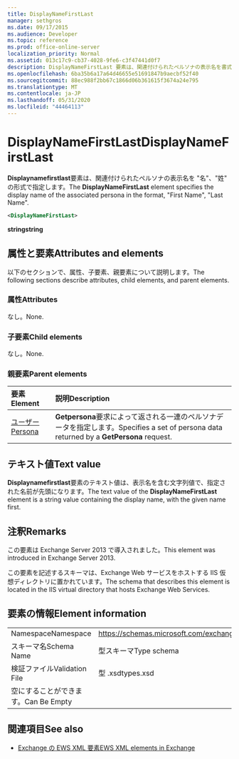 ```yaml
---
title: DisplayNameFirstLast
manager: sethgros
ms.date: 09/17/2015
ms.audience: Developer
ms.topic: reference
ms.prod: office-online-server
localization_priority: Normal
ms.assetid: 013c17c9-cb37-4028-9fe6-c3f47441d0f7
description: DisplayNameFirstLast 要素は、関連付けられたペルソナの表示名を書式、名、姓で指定します。
ms.openlocfilehash: 6ba35b6a17a64d46655e51691847b9aecbf52f40
ms.sourcegitcommit: 88ec988f2bb67c1866d06b361615f3674a24e795
ms.translationtype: MT
ms.contentlocale: ja-JP
ms.lasthandoff: 05/31/2020
ms.locfileid: "44464113"
---
```

# <a name="displaynamefirstlast"></a><span data-ttu-id="2873e-103">DisplayNameFirstLast</span><span class="sxs-lookup"><span data-stu-id="2873e-103">DisplayNameFirstLast</span></span>

<span data-ttu-id="2873e-104">**Displaynamefirstlast**要素は、関連付けられたペルソナの表示名を "名"、"姓" の形式で指定します。</span><span class="sxs-lookup"><span data-stu-id="2873e-104">The **DisplayNameFirstLast** element specifies the display name of the associated persona in the format, "First Name", "Last Name".</span></span> 
  
```XML
<DisplayNameFirstLast>
```

 <span data-ttu-id="2873e-105">**string**</span><span class="sxs-lookup"><span data-stu-id="2873e-105">**string**</span></span>
## <a name="attributes-and-elements"></a><span data-ttu-id="2873e-106">属性と要素</span><span class="sxs-lookup"><span data-stu-id="2873e-106">Attributes and elements</span></span>

<span data-ttu-id="2873e-107">以下のセクションで、属性、子要素、親要素について説明します。</span><span class="sxs-lookup"><span data-stu-id="2873e-107">The following sections describe attributes, child elements, and parent elements.</span></span>
  
### <a name="attributes"></a><span data-ttu-id="2873e-108">属性</span><span class="sxs-lookup"><span data-stu-id="2873e-108">Attributes</span></span>

<span data-ttu-id="2873e-109">なし。</span><span class="sxs-lookup"><span data-stu-id="2873e-109">None.</span></span>
  
### <a name="child-elements"></a><span data-ttu-id="2873e-110">子要素</span><span class="sxs-lookup"><span data-stu-id="2873e-110">Child elements</span></span>

<span data-ttu-id="2873e-111">なし。</span><span class="sxs-lookup"><span data-stu-id="2873e-111">None.</span></span>
  
### <a name="parent-elements"></a><span data-ttu-id="2873e-112">親要素</span><span class="sxs-lookup"><span data-stu-id="2873e-112">Parent elements</span></span>

|<span data-ttu-id="2873e-113">**要素**</span><span class="sxs-lookup"><span data-stu-id="2873e-113">**Element**</span></span>|<span data-ttu-id="2873e-114">**説明**</span><span class="sxs-lookup"><span data-stu-id="2873e-114">**Description**</span></span>|
|:-----|:-----|
|[<span data-ttu-id="2873e-115">ユーザー</span><span class="sxs-lookup"><span data-stu-id="2873e-115">Persona</span></span>](persona.md) <br/> |<span data-ttu-id="2873e-116">**Getpersona**要求によって返される一連のペルソナデータを指定します。</span><span class="sxs-lookup"><span data-stu-id="2873e-116">Specifies a set of persona data returned by a **GetPersona** request.</span></span>  <br/> |
   
## <a name="text-value"></a><span data-ttu-id="2873e-117">テキスト値</span><span class="sxs-lookup"><span data-stu-id="2873e-117">Text value</span></span>

<span data-ttu-id="2873e-118">**Displaynamefirstlast**要素のテキスト値は、表示名を含む文字列値で、指定された名前が先頭になります。</span><span class="sxs-lookup"><span data-stu-id="2873e-118">The text value of the **DisplayNameFirstLast** element is a string value containing the display name, with the given name first.</span></span> 
  
## <a name="remarks"></a><span data-ttu-id="2873e-119">注釈</span><span class="sxs-lookup"><span data-stu-id="2873e-119">Remarks</span></span>

<span data-ttu-id="2873e-120">この要素は Exchange Server 2013 で導入されました。</span><span class="sxs-lookup"><span data-stu-id="2873e-120">This element was introduced in Exchange Server 2013.</span></span>
  
<span data-ttu-id="2873e-121">この要素を記述するスキーマは、Exchange Web サービスをホストする IIS 仮想ディレクトリに置かれています。</span><span class="sxs-lookup"><span data-stu-id="2873e-121">The schema that describes this element is located in the IIS virtual directory that hosts Exchange Web Services.</span></span>
  
## <a name="element-information"></a><span data-ttu-id="2873e-122">要素の情報</span><span class="sxs-lookup"><span data-stu-id="2873e-122">Element information</span></span>

|||
|:-----|:-----|
|<span data-ttu-id="2873e-123">Namespace</span><span class="sxs-lookup"><span data-stu-id="2873e-123">Namespace</span></span>  <br/> |https://schemas.microsoft.com/exchange/services/2006/types  <br/> |
|<span data-ttu-id="2873e-124">スキーマ名</span><span class="sxs-lookup"><span data-stu-id="2873e-124">Schema Name</span></span>  <br/> |<span data-ttu-id="2873e-125">型スキーマ</span><span class="sxs-lookup"><span data-stu-id="2873e-125">Type schema</span></span>  <br/> |
|<span data-ttu-id="2873e-126">検証ファイル</span><span class="sxs-lookup"><span data-stu-id="2873e-126">Validation File</span></span>  <br/> |<span data-ttu-id="2873e-127">型 .xsd</span><span class="sxs-lookup"><span data-stu-id="2873e-127">types.xsd</span></span>  <br/> |
|<span data-ttu-id="2873e-128">空にすることができます。</span><span class="sxs-lookup"><span data-stu-id="2873e-128">Can Be Empty</span></span>  <br/> ||
   
## <a name="see-also"></a><span data-ttu-id="2873e-129">関連項目</span><span class="sxs-lookup"><span data-stu-id="2873e-129">See also</span></span>

- [<span data-ttu-id="2873e-130">Exchange の EWS XML 要素</span><span class="sxs-lookup"><span data-stu-id="2873e-130">EWS XML elements in Exchange</span></span>](ews-xml-elements-in-exchange.md)


